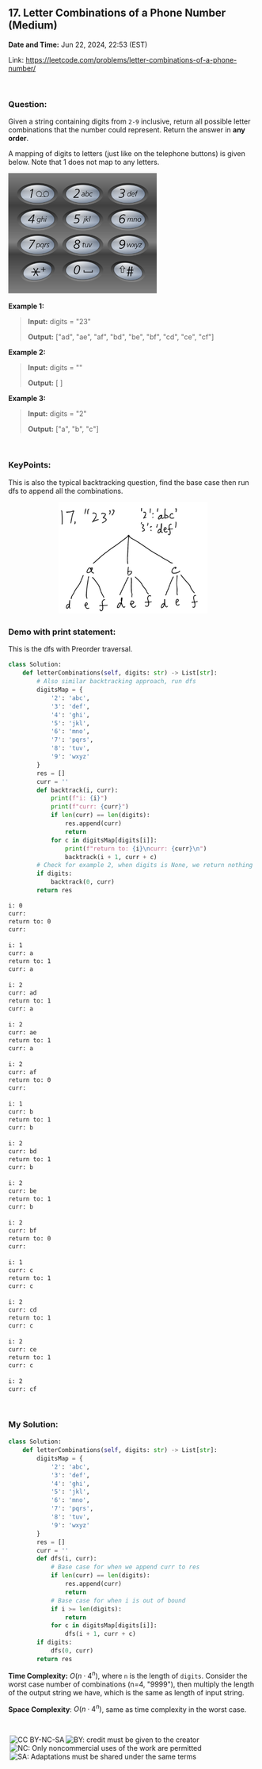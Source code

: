 ## 17. Letter Combinations of a Phone Number (Medium)
**Date and Time:** Jun 22, 2024, 22:53 (EST)

Link: https://leetcode.com/problems/letter-combinations-of-a-phone-number/

<br>

### Question:
Given a string containing digits from `2-9` inclusive, return all possible letter combinations that the number could represent. Return the answer in __any order__.

A mapping of digits to letters (just like on the telephone buttons) is given below. Note that 1 does not map to any letters.

<img src="../images/17.png" width=300>

<br>

**Example 1:**
> **Input:** digits = "23"
> 
> **Output:** ["ad", "ae", "af", "bd", "be", "bf", "cd", "ce", "cf"]

**Example 2:**
> **Input:** digits = ""
> 
> **Output:** [ ]

**Example 3:**
> **Input:** digits = "2"
> 
> **Output:** ["a", "b", "c"]

<br>

### KeyPoints: 
This is also the typical backtracking question, find the base case then run dfs to append all the combinations.

<p align="center">
<img src="../images/17_1.png" width=300>

### Demo with print statement:
This is the dfs with Preorder traversal.
```python
class Solution:
    def letterCombinations(self, digits: str) -> List[str]:
        # Also similar backtracking approach, run dfs
        digitsMap = {
            '2': 'abc',
            '3': 'def',
            '4': 'ghi',
            '5': 'jkl',
            '6': 'mno',
            '7': 'pqrs',
            '8': 'tuv',
            '9': 'wxyz'
        }
        res = []
        curr = ''
        def backtrack(i, curr):
            print(f"i: {i}")
            print(f"curr: {curr}")
            if len(curr) == len(digits):
                res.append(curr)
                return
            for c in digitsMap[digits[i]]:
                print(f"return to: {i}\ncurr: {curr}\n")
                backtrack(i + 1, curr + c)
        # Check for example 2, when digits is None, we return nothing
        if digits:
            backtrack(0, curr)
        return res
```

```
i: 0
curr: 
return to: 0
curr: 

i: 1
curr: a
return to: 1
curr: a

i: 2
curr: ad
return to: 1
curr: a

i: 2
curr: ae
return to: 1
curr: a

i: 2
curr: af
return to: 0
curr: 

i: 1
curr: b
return to: 1
curr: b

i: 2
curr: bd
return to: 1
curr: b

i: 2
curr: be
return to: 1
curr: b

i: 2
curr: bf
return to: 0
curr: 

i: 1
curr: c
return to: 1
curr: c

i: 2
curr: cd
return to: 1
curr: c

i: 2
curr: ce
return to: 1
curr: c

i: 2
curr: cf
```

<br>

### My Solution:
```python
class Solution:
    def letterCombinations(self, digits: str) -> List[str]:
        digitsMap = {
            '2': 'abc',
            '3': 'def',
            '4': 'ghi',
            '5': 'jkl',
            '6': 'mno',
            '7': 'pqrs',
            '8': 'tuv',
            '9': 'wxyz'
        }
        res = []
        curr = ''
        def dfs(i, curr):
            # Base case for when we append curr to res
            if len(curr) == len(digits):
                res.append(curr)
                return
            # Base case for when i is out of bound
            if i >= len(digits):
                return
            for c in digitsMap[digits[i]]:
                dfs(i + 1, curr + c)
        if digits:
            dfs(0, curr)
        return res
```
__Time Complexity:__ $O(n\cdot4^n)$, where `n` is the length of `digits`. Consider the worst case number of combinations (n=4, "9999"), then multiply the length of the output string we have, which is the same as length of input string.

__Space Complexity__: $O(n\cdot4^n)$, same as time complexity in the worst case.


<br>

<img style="height:22px!important;margin-left:3px;vertical-align:text-bottom;" src="https://mirrors.creativecommons.org/presskit/icons/cc.svg?ref=chooser-v1" alt="CC BY-NC-SA" title="CC BY-NC-SA"><img style="height:22px!important;margin-left:3px;vertical-align:text-bottom;" src="https://mirrors.creativecommons.org/presskit/icons/by.svg?ref=chooser-v1" alt="BY: credit must be given to the creator" title="BY: credit must be given to the creator"><img style="height:22px!important;margin-left:3px;vertical-align:text-bottom;" src="https://mirrors.creativecommons.org/presskit/icons/nc.svg?ref=chooser-v1" alt="NC: Only noncommercial uses of the work are permitted" title="NC: Only noncommercial uses of the work are permitted"><img style="height:22px!important;margin-left:3px;vertical-align:text-bottom;" src="https://mirrors.creativecommons.org/presskit/icons/sa.svg?ref=chooser-v1" alt="SA: Adaptations must be shared under the same terms" title="SA: Adaptations must be shared under the same terms">